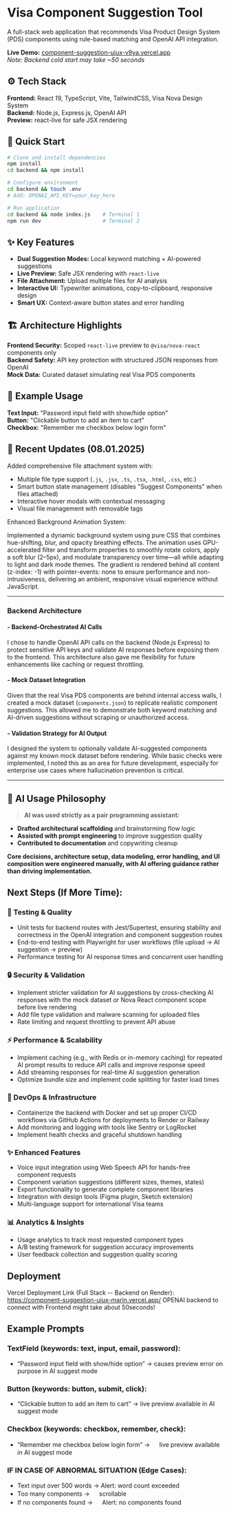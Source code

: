 # Visa Component Suggestion Tool

A full-stack web application that recommends Visa Product Design System (PDS) components using rule-based matching and OpenAI API integration.

**Live Demo:** [component-suggestion-uiux-v9ya.vercel.app](https://component-suggestion-uiux-v9ya.vercel.app/)  
_Note: Backend cold start may take ~50 seconds_

## ⚙️ Tech Stack

**Frontend:** React 19, TypeScript, Vite, TailwindCSS, Visa Nova Design System  
**Backend:** Node.js, Express.js, OpenAI API  
**Preview:** react-live for safe JSX rendering

## 🚀 Quick Start

```bash
# Clone and install dependencies
npm install
cd backend && npm install

# Configure environment
cd backend && touch .env
# Add: OPENAI_API_KEY=your_key_here

# Run application
cd backend && node index.js    # Terminal 1
npm run dev                    # Terminal 2
```

## ✨ Key Features

- **Dual Suggestion Modes:** Local keyword matching + AI-powered suggestions
- **Live Preview:** Safe JSX rendering with `react-live`
- **File Attachment:** Upload multiple files for AI analysis
- **Interactive UI:** Typewriter animations, copy-to-clipboard, responsive design
- **Smart UX:** Context-aware button states and error handling

## 🏗️ Architecture Highlights

**Frontend Security:** Scoped `react-live` preview to `@visa/nova-react` components only  
**Backend Safety:** API key protection with structured JSON responses from OpenAI  
**Mock Data:** Curated dataset simulating real Visa PDS components

## 📝 Example Usage

**Text Input:** "Password input field with show/hide option"  
**Button:** "Clickable button to add an item to cart"  
**Checkbox:** "Remember me checkbox below login form"

## 📎 Recent Updates (08.01.2025)

Added comprehensive file attachment system with:

- Multiple file type support (`.js`, `.jsx`, `.ts`, `.tsx`, `.html`, `.css`, etc.)
- Smart button state management (disables "Suggest Components" when files attached)
- Interactive hover modals with contextual messaging
- Visual file management with removable tags

Enhanced Background Animation System:

Implemented a dynamic background system using pure CSS that combines hue-shifting, blur, and opacity breathing effects. The animation uses GPU-accelerated filter and transform properties to smoothly rotate colors, apply a soft blur (2–5px), and modulate transparency over time—all while adapting to light and dark mode themes. The gradient is rendered behind all content (z-index: -1) with pointer-events: none to ensure performance and non-intrusiveness, delivering an ambient, responsive visual experience without JavaScript.


---

### Backend Architecture

#### - **Backend-Orchestrated AI Calls**

I chose to handle OpenAI API calls on the backend (Node.js Express) to protect sensitive API keys and validate AI responses before exposing them to the frontend. This architecture also gave me flexibility for future enhancements like caching or request throttling.

#### - **Mock Dataset Integration**

Given that the real Visa PDS components are behind internal access walls, I created a mock dataset (`components.json`) to replicate realistic component suggestions. This allowed me to demonstrate both keyword matching and AI-driven suggestions without scraping or unauthorized access.

#### - **Validation Strategy for AI Output**

I designed the system to optionally validate AI-suggested components against my known mock dataset before rendering. While basic checks were implemented, I noted this as an area for future development, especially for enterprise use cases where hallucination prevention is critical.

---

## 🤖 AI Usage Philosophy

> **AI was used strictly as a pair programming assistant:**

- **Drafted architectural scaffolding** and brainstorming flow logic
- **Assisted with prompt engineering** to improve suggestion quality
- **Contributed to documentation** and copywriting cleanup

**Core decisions, architecture setup, data modeling, error handling, and UI composition were engineered manually, with AI offering guidance rather than driving implementation.**

## Next Steps (If More Time):

### 🧪 Testing & Quality

- Unit tests for backend routes with Jest/Supertest, ensuring stability and correctness in the OpenAI integration and component suggestion routes
- End-to-end testing with Playwright for user workflows (file upload → AI suggestion → preview)
- Performance testing for AI response times and concurrent user handling

### 🔒 Security & Validation

- Implement stricter validation for AI suggestions by cross-checking AI responses with the mock dataset or Nova React component scope before live rendering
- Add file type validation and malware scanning for uploaded files
- Rate limiting and request throttling to prevent API abuse

### ⚡ Performance & Scalability

- Implement caching (e.g., with Redis or in-memory caching) for repeated AI prompt results to reduce API calls and improve response speed
- Add streaming responses for real-time AI suggestion generation
- Optimize bundle size and implement code splitting for faster load times

### 🚀 DevOps & Infrastructure

- Containerize the backend with Docker and set up proper CI/CD workflows via GitHub Actions for deployments to Render or Railway
- Add monitoring and logging with tools like Sentry or LogRocket
- Implement health checks and graceful shutdown handling

### ✨ Enhanced Features

- Voice input integration using Web Speech API for hands-free component requests
- Component variation suggestions (different sizes, themes, states)
- Export functionality to generate complete component libraries
- Integration with design tools (Figma plugin, Sketch extension)
- Multi-language support for international Visa teams

### 📊 Analytics & Insights

- Usage analytics to track most requested component types
- A/B testing framework for suggestion accuracy improvements
- User feedback collection and suggestion quality scoring

## Deployment

Vercel Deployment Link (Full Stack -- Backend on Render): https://component-suggestion-uiux-marin.vercel.app/
OPENAI backend to connect with Frontend might take about 50seconds!

## Example Prompts

### TextField (keywords: text, input, email, password):

- “Password input field with show/hide option” → causes preview error on purpose in AI suggest mode

### Button (keywords: button, submit, click):

- “Clickable button to add an item to cart” → live preview available in AI suggest mode

### Checkbox (keywords: checkbox, remember, check):

- “Remember me checkbox below login form” → 　 live preview available in AI suggest mode

### IF IN CASE OF ABNORMAL SITUATION (Edge Cases):

- Text input over 500 words → Alert: word count exceeded
- Too many components → 　 scrollable
- If no components found → 　 Alert: no components found
